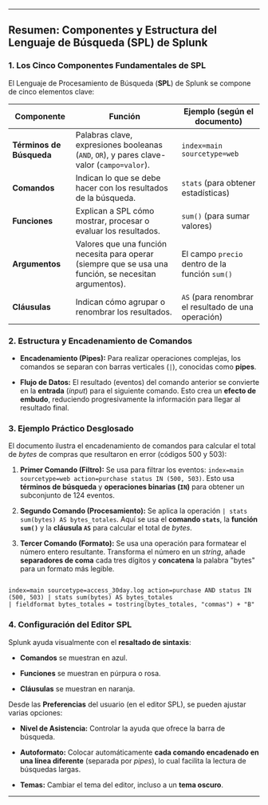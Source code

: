 
---

## Resumen: Componentes y Estructura del Lenguaje de Búsqueda (SPL) de Splunk

### 1. Los Cinco Componentes Fundamentales de SPL

El Lenguaje de Procesamiento de Búsqueda (**SPL**) de Splunk se compone de cinco elementos clave:

| Componente               | Función                                                                                                 | Ejemplo (según el documento)                        |
| ------------------------ | ------------------------------------------------------------------------------------------------------- | --------------------------------------------------- |
| **Términos de Búsqueda** | Palabras clave, expresiones booleanas (`AND`, `OR`), y pares clave-valor (`campo=valor`).               | `index=main sourcetype=web`                         |
| **Comandos**             | Indican lo que se debe hacer con los resultados de la búsqueda.                                         | `stats` (para obtener estadísticas)                 |
| **Funciones**            | Explican a SPL cómo mostrar, procesar o evaluar los resultados.                                         | `sum()` (para sumar valores)                        |
| **Argumentos**           | Valores que una función necesita para operar (siempre que se usa una función, se necesitan argumentos). | El campo `precio` dentro de la función `sum()`      |
| **Cláusulas**            | Indican cómo agrupar o renombrar los resultados.                                                        | `AS` (para renombrar el resultado de una operación) |

### 2. Estructura y Encadenamiento de Comandos

- **Encadenamiento (Pipes):** Para realizar operaciones complejas, los comandos se separan con barras verticales (`|`), conocidas como **pipes**.
    
- **Flujo de Datos:** El resultado (eventos) del comando anterior se convierte en la **entrada** (_input_) para el siguiente comando. Esto crea un **efecto de embudo**, reduciendo progresivamente la información para llegar al resultado final.
    

### 3. Ejemplo Práctico Desglosado

El documento ilustra el encadenamiento de comandos para calcular el total de _bytes_ de compras que resultaron en error (códigos 500 y 503):

1. **Primer Comando (Filtro):** Se usa para filtrar los eventos: `index=main sourcetype=web action=purchase status IN (500, 503)`. Esto usa  **términos de búsqueda** y **operaciones binarias (`IN`)** para obtener un subconjunto de 124 eventos.
    
2. **Segundo Comando (Procesamiento):** Se aplica la operación `| stats sum(bytes) AS bytes_totales`. Aquí se usa el **comando `stats`**, la **función `sum()`** y la **cláusula `AS`** para calcular el total de _bytes_.
    
3. **Tercer Comando (Formato):** Se usa una operación para formatear el número entero resultante. Transforma el número en un  _string_, añade **separadores de coma** cada tres dígitos y **concatena** la palabra "bytes" para un formato más legible.
    

```splunk

index=main sourcetype=access_30day.log action=purchase AND status IN (500, 503) | stats sum(bytes) AS bytes_totales 
| fieldformat bytes_totales = tostring(bytes_totales, "commas") + "B"
```
### 4. Configuración del Editor SPL

Splunk ayuda visualmente con el **resaltado de sintaxis**:

- **Comandos** se muestran en azul.
    
- **Funciones** se muestran en púrpura o rosa.
    
- **Cláusulas** se muestran en naranja.
    

Desde las **Preferencias** del usuario (en el editor SPL), se pueden ajustar varias opciones:

- **Nivel de Asistencia:** Controlar la ayuda que ofrece la barra de búsqueda.
    
- **Autoformato:** Colocar automáticamente **cada comando encadenado en una línea diferente** (separada por _pipes_), lo cual facilita la lectura de búsquedas largas.
    
- **Temas:** Cambiar el tema del editor, incluso a un **tema oscuro**.
    

---